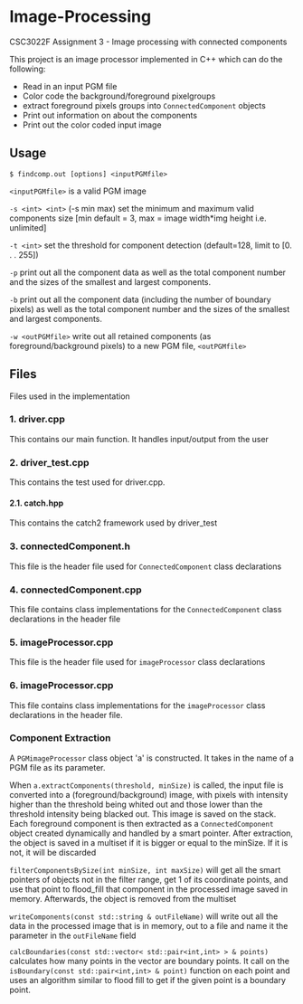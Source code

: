 # Image-Processing
CSC3022F Assignment 3 - Image processing with connected components

This project is an image processor implemented in C++ which can do the following:

* Read in an input PGM file
* Color code the background/foreground pixelgroups
* extract foreground pixels groups into `ConnectedComponent` objects
* Print out information on about the components
* Print out the color coded input image

## Usage
`$ findcomp.out [options] <inputPGMfile>`

`<inputPGMfile>` is a valid PGM image

`-s <int> <int>` (-s min max) set the minimum and maximum valid components size
[min default = 3, max = image width*img height i.e. unlimited]

`-t <int>` set the threshold for component detection (default=128, limit to [0. . . 255])

`-p` print out all the component data as well as the total
component number and the sizes of the smallest and largest components.

`-b` print out all the component data (including the number of boundary pixels) as well as the total
component number and the sizes of the smallest and largest components.

`-w <outPGMfile>` write out all retained components (as foreground/background pixels) to a new PGM file, `<outPGMfile>`


## Files
Files used in the implementation

### 1. driver.cpp
This contains our main function. It handles input/output from the user

### 2. driver_test.cpp
This contains the test used for driver.cpp.
#### 2.1. catch.hpp
This contains the catch2 framework used by driver_test

### 3. connectedComponent.h
This file is the header file used for `ConnectedComponent` class declarations

### 4. connectedComponent.cpp
This file contains class implementations for the `ConnectedComponent` class declarations in the header file

### 5. imageProcessor.cpp
This file is the header file used for `imageProcessor` class declarations

### 6. imageProcessor.cpp
This file contains class implementations for the `imageProcessor` class declarations in the header file.






### Component Extraction

A `PGMimageProcessor` class object 'a' is constructed. It takes in the name of a PGM file as its parameter.

When `a.extractComponents(threshold, minSize)` is called, the input file is converted into a (foreground/background) image, with pixels with intensity higher than the threshold being whited out and those lower than the threshold intensity being blacked out. This image is saved on the stack. Each foreground component is then extracted as a `ConnectedComponent` object created dynamically and handled by a smart pointer. After extraction, the object is saved in a multiset if it is bigger or equal to the minSize. If it is not, it will be discarded

`filterComponentsBySize(int minSize, int maxSize)` will get all the smart pointers of objects not in the filter range, get 1 of its coordinate points, and use that point to flood_fill that component in the processed image saved in memory. Afterwards, the object is removed from the multiset

`writeComponents(const std::string & outFileName)` will write out all the data in the processed image that is in memory, out to a file and name it the parameter in the `outFileName` field

`calcBoundaries(const std::vector< std::pair<int,int> > & points)` calculates how many points in the vector are boundary points. It call on the `isBoundary(const std::pair<int,int> & point)` function on each point and uses an algorithm similar to flood fill to get if the given point is a boundary point.